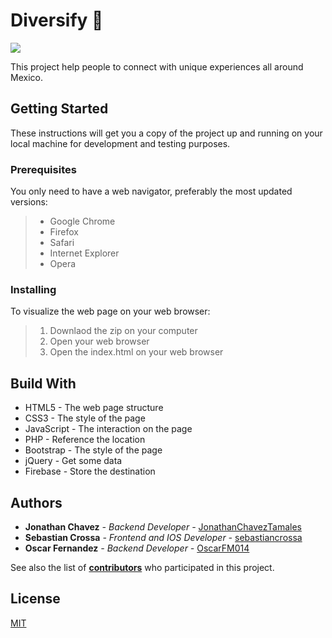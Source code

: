 # Diversify 🧳
![](https://raw.githubusercontent.com/OscarFM014/diversify/master/assets/img/diversify.png)

This project help people to connect with unique experiences all around Mexico.

## Getting Started
These instructions will get you a copy of the project up and running on your local machine for development and testing purposes.

### Prerequisites
You only need to have a web navigator, preferably the most updated versions:
> + Google Chrome
> + Firefox
> + Safari
> + Internet Explorer
> + Opera

### Installing
To visualize the web page on your web browser:
> 1. Downlaod the zip on your computer
> 2. Open your web browser
> 3. Open the index.html on your web browser

## Build With

+ HTML5 - The web page structure
+ CSS3 - The style of the page
+ JavaScript - The interaction on the page
+ PHP - Reference the location
+ Bootstrap -  The style of the page
+ jQuery - Get some data
+ Firebase - Store the destination

## Authors
+ **Jonathan Chavez** *-  Backend Developer -*  [JonathanChavezTamales](https://github.com/JonathanChavezTamales)
+ **Sebastian Crossa** *-  Frontend and IOS Developer -* [sebastiancrossa](https://github.com/sebastiancrossa?tab=overview&from=2020-06-01&to=2020-06-10)
+ **Oscar Fernandez** *- Backend Developer -* [OscarFM014](https://github.com/OscarFM014)

See also the list of [**contributors**](https://github.com/OscarFM014/diversify/graphs/contributors) who participated in this project.

## License
[MIT](https://choosealicense.com/licenses/mit/)




